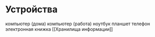 # Устройства
компьютер (дома)
компьютер (работа)
ноутбук
планшет
телефон
электронная книжка
[[Хранилища информации]]